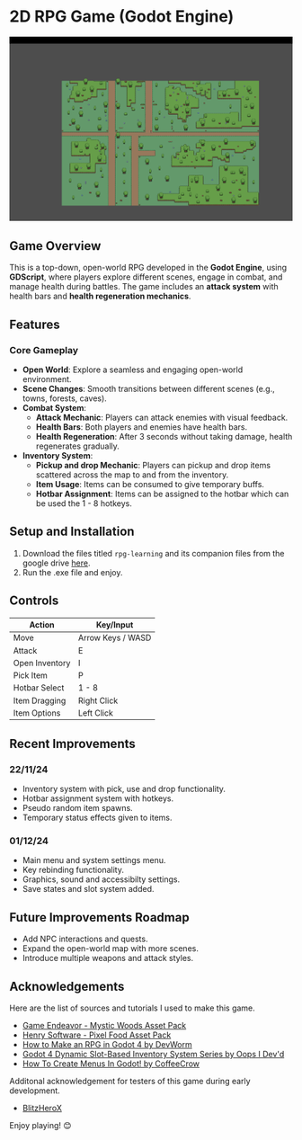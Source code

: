 
# 2D RPG Game (Godot Engine)
[![Watch the video](https://github.com/SRVSRR/Top-Down-2D-RPG/blob/main/Map_Image)](https://www.youtube.com/watch?v=DGYKxuNlCDA)

## **Game Overview**
This is a top-down, open-world RPG developed in the **Godot Engine**, using **GDScript**, where players explore different scenes, engage in combat, and manage health during battles. The game includes an **attack system** with health bars and **health regeneration mechanics**.

## **Features**

### **Core Gameplay**
- **Open World**: Explore a seamless and engaging open-world environment.
- **Scene Changes**: Smooth transitions between different scenes (e.g., towns, forests, caves).
- **Combat System**:
  - **Attack Mechanic**: Players can attack enemies with visual feedback.
  - **Health Bars**: Both players and enemies have health bars.
  - **Health Regeneration**: After 3 seconds without taking damage, health regenerates gradually.
- **Inventory System**:
  - **Pickup and drop Mechanic**: Players can pickup and drop items scattered across the map to and from the inventory.
  - **Item Usage**: Items can be consumed to give temporary buffs.
  - **Hotbar Assignment**: Items can be assigned to the hotbar which can be used the 1 - 8 hotkeys.

## **Setup and Installation**
1. Download the files titled ```rpg-learning``` and its companion files from the google drive <a href="https://drive.google.com/drive/folders/1K1-LD7-_vcQuw-fZU0Hv5YO-xlZr1Ui3?usp=share_link" title="this">here</a>.
2. Run the .exe file and enjoy.


## **Controls**

| **Action**       | **Key/Input**          |
|-------------------|------------------------|
| Move             | Arrow Keys / WASD      |
| Attack           | E                      |
| Open Inventory   | I                      |
| Pick Item        | P                      |
| Hotbar Select    | 1 - 8                  |
| Item Dragging    | Right Click            |
| Item Options     | Left Click             |

## **Recent Improvements**
### **22/11/24**
- Inventory system with pick, use and drop functionality.
- Hotbar assignment system with hotkeys.
- Pseudo random item spawns.
- Temporary status effects given to items.

### **01/12/24**
- Main menu and system settings menu.
- Key rebinding functionality.
- Graphics, sound and accessibilty settings.
- Save states and slot system added.
  
## **Future Improvements Roadmap**
- Add NPC interactions and quests.
- Expand the open-world map with more scenes.
- Introduce multiple weapons and attack styles.

## **Acknowledgements** 
Here are the list of sources and tutorials I used to make this game.
- [Game Endeavor - Mystic Woods Asset Pack](https://game-endeavor.itch.io/mystic-woods)
- [Henry Software - Pixel Food Asset Pack](https://henrysoftware.itch.io/pixel-food)
- [How to Make an RPG in Godot 4 by DevWorm](https://youtube.com/playlist?list=PL3cGrGHvkwn0zoGLoGorwvGj6dHCjLaGd&si=-qf3YOUL7aTw7Ok5)
- [Godot 4 Dynamic Slot-Based Inventory System Series by Oops I Dev'd](https://youtube.com/playlist?list=PL8VGDn5bxwDa8sAB-bz_l6aJbT_SnHrID&si=M8EUSdy8JGm8AIk6)
- [How To Create Menus In Godot! by CoffeeCrow](https://www.youtube.com/playlist?list=PLhBqFleCVBkXQiE8Nm4Co_1iJJ4L7UIzr)
  
Additonal acknowledgement for testers of this game during early development.
- [BlitzHeroX](https://www.twitch.tv/blitzherox)

Enjoy playing! 😊

